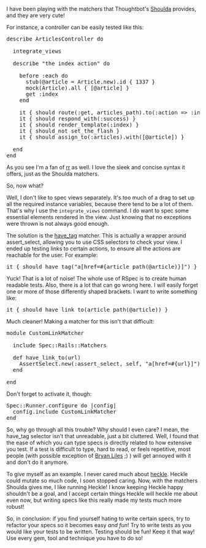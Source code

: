 I have been playing with the matchers that Thoughtbot's [Shoulda](http://www.thoughtbot.com/projects/shoulda/) provides, and they are very cute!

For instance, a controller can be easily tested like this:

<pre lang="rails">
describe ArticlesController do

  integrate_views

  describe "the index action" do

    before :each do
      stub(@article = Article.new).id { 1337 }
      mock(Article).all { [@article] }
      get :index
    end

    it { should route(:get, articles_path).to(:action => :index) }
    it { should respond_with(:success) }
    it { should render_template(:index) }
    it { should_not set_the_flash }
    it { should assign_to(:articles).with([@article]) }

  end
end
</pre>

As you see I'm a fan of [rr](http://github.com/btakita/rr/) as well. I love the sleek and concise syntax it offers, just as the Shoulda matchers.

So, now what?

Well, I don't like to spec views separately. It's too much of a drag to set up all the required instance variables, because there tend to be a lot of them. That's why I use the `integrate_views` command. I do want to spec some essential elements rendered in the view. Just knowing that no exceptions were thrown is not always good enough.

The solution is the [have_tag](http://rubypond.com/articles/2008/03/31/using-rspec-have_tag/) matcher. This is actually a wrapper around assert_select, allowing you to use CSS selectors to check your view. I ended up testing links to certain actions, to ensure all the actions are reachable for the user. For example:

<pre lang="rails">
it { should have_tag("a[href=#{article_path(@article)}]") }
</pre>

Yuck! That is a lot of noise! The whole use of RSpec is to create human readable tests. Also, there is a lot that can go wrong here. I will easily forget one or more of those differently shaped brackets. I want to write something like:

<pre lang="rails">
it { should have_link_to(article_path(@article)) }
</pre>

Much cleaner! Making a matcher for this isn't that difficult:

<pre lang="rails">
module CustomLinkMatcher

  include Spec::Rails::Matchers

  def have_link_to(url)
    AssertSelect.new(:assert_select, self, "a[href=#{url}]")
  end

end
</pre>

Don't forget to activate it, though:

<pre lang="rails">
Spec::Runner.configure do |config|
  config.include CustomLinkMatcher
end
</pre>

So, why go through all this trouble? Why should I even care? I mean, the have_tag selector isn't that unreadable, just a bit cluttered. Well, I found that the ease of which you can type specs is directly related to how extensive you test. If a test is difficult to type, hard to read, or feels repetitive, most people (with possible exception of [Bryan Liles](http://smartic.us/) ;) ) will get annoyed with it and don't do it anymore.

To give myself as an example. I never cared much about [heckle](http://ruby.sadi.st/Heckle.html). Heckle could mutate so much code, I soon stopped caring. Now, with the matchers Shoulda gives me, I like running Heckle! I know keeping Heckle happy shouldn't be a goal, and I accept certain things Heckle will heckle me about even now, but writing specs like this really made my tests much more robust!

So, in conclusion: if you find yourself hating to write certain specs, try to refactor your specs so it becomes easy *and fun*! Try to write tests as you would like your tests to be written. Testing should be fun! Keep it that way! Use every gem, tool and technique you have to do so!
